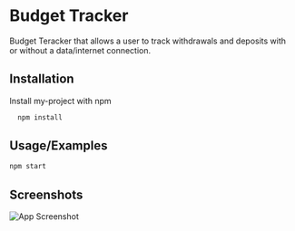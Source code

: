 
# Budget Tracker

Budget Teracker that allows a user to track withdrawals and deposits with or without a data/internet connection.



## Installation

Install my-project with npm

```bash
  npm install
```
    
## Usage/Examples

```bash
npm start
```


## Screenshots

![App Screenshot](https://awesomescreenshot.s3.amazonaws.com/image/3114800/24047035-f7c7a9aafb14398fcca3ee949603afc2.png?X-Amz-Algorithm=AWS4-HMAC-SHA256&X-Amz-Credential=AKIAJSCJQ2NM3XLFPVKA%2F20220314%2Fus-east-1%2Fs3%2Faws4_request&X-Amz-Date=20220314T210829Z&X-Amz-Expires=28800&X-Amz-SignedHeaders=host&X-Amz-Signature=53664b2b51a30599ef4bc0a05f4ed55a227a688029fcb30d7855627900fd8a62)

